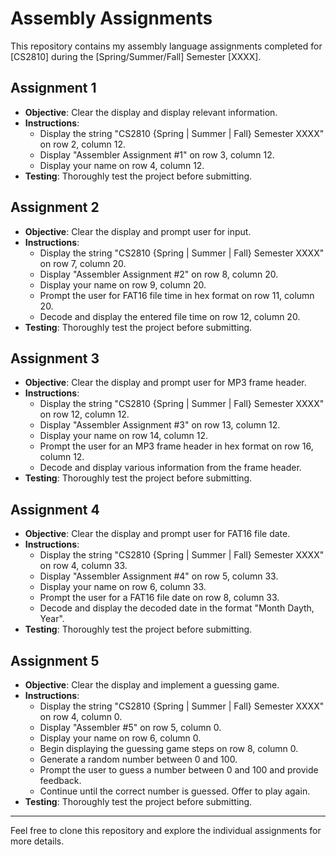 # Assembly Assignments

This repository contains my assembly language assignments completed for [CS2810] during the [Spring/Summer/Fall] Semester [XXXX].

## Assignment 1

- **Objective**: Clear the display and display relevant information.
- **Instructions**:
  - Display the string "CS2810 {Spring | Summer | Fall} Semester XXXX" on row 2, column 12.
  - Display "Assembler Assignment #1" on row 3, column 12.
  - Display your name on row 4, column 12.
- **Testing**: Thoroughly test the project before submitting.

## Assignment 2

- **Objective**: Clear the display and prompt user for input.
- **Instructions**:
  - Display the string "CS2810 {Spring | Summer | Fall} Semester XXXX" on row 7, column 20.
  - Display "Assembler Assignment #2" on row 8, column 20.
  - Display your name on row 9, column 20.
  - Prompt the user for FAT16 file time in hex format on row 11, column 20.
  - Decode and display the entered file time on row 12, column 20.
- **Testing**: Thoroughly test the project before submitting.

## Assignment 3

- **Objective**: Clear the display and prompt user for MP3 frame header.
- **Instructions**:
  - Display the string "CS2810 {Spring | Summer | Fall} Semester XXXX" on row 12, column 12.
  - Display "Assembler Assignment #3" on row 13, column 12.
  - Display your name on row 14, column 12.
  - Prompt the user for an MP3 frame header in hex format on row 16, column 12.
  - Decode and display various information from the frame header.
- **Testing**: Thoroughly test the project before submitting.

## Assignment 4

- **Objective**: Clear the display and prompt user for FAT16 file date.
- **Instructions**:
  - Display the string "CS2810 {Spring | Summer | Fall} Semester XXXX" on row 4, column 33.
  - Display "Assembler Assignment #4" on row 5, column 33.
  - Display your name on row 6, column 33.
  - Prompt the user for a FAT16 file date on row 8, column 33.
  - Decode and display the decoded date in the format "Month Dayth, Year".
- **Testing**: Thoroughly test the project before submitting.

## Assignment 5

- **Objective**: Clear the display and implement a guessing game.
- **Instructions**:
  - Display the string "CS2810 {Spring | Summer | Fall} Semester XXXX" on row 4, column 0.
  - Display "Assembler #5" on row 5, column 0.
  - Display your name on row 6, column 0.
  - Begin displaying the guessing game steps on row 8, column 0.
  - Generate a random number between 0 and 100.
  - Prompt the user to guess a number between 0 and 100 and provide feedback.
  - Continue until the correct number is guessed. Offer to play again.
- **Testing**: Thoroughly test the project before submitting.

---

Feel free to clone this repository and explore the individual assignments for more details.
